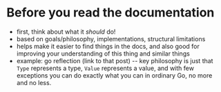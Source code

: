 # Before you read the documentation

- first, think about what it *should* do!
- based on goals/philosophy, implementations, structural limitations
- helps make it easier to find things in the docs, and also good for improving your understanding of this thing and similar things
- example: go reflection (link to that post) -- key philosophy is just that `Type` represents a type, `Value` represents a value, and with few exceptions you can do exactly what you can in ordinary Go, no more and no less.
